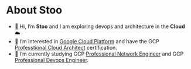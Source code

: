 # 

# About Stoo

- 👋 Hi, I’m **Stoo** and I am exploring devops and architecture in the **Cloud** :cloud:
- 👀 I’m interested in [Google Cloud Platform](https://cloud.google.com/why-google-cloud) and have the GCP [Professtional Cloud Architect](https://cloud.google.com/certification/cloud-architect) certification.
- 🌱 I’m currently studying GCP [Professional Network Engineer](https://cloud.google.com/certification/cloud-network-engineer) and GCP [Professional Devops Engineer](https://cloud.google.com/certification/cloud-devops-engineer).




